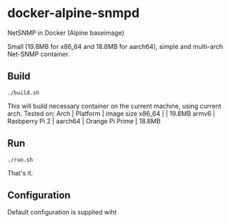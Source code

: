 # docker-alpine-snmpd
NetSNMP in Docker (Alpine baseimage)

Small (19.8MB for x86_64 and 18.8MB for aarch64), simple and multi-arch Net-SNMP container.

## Build
```./build.sh```

This will build necessary container on the current machine, using current arch.
Tested on:
Arch    | Platform        | image size
x86_64  |                 | 19.8MB
armv6   | Rasbperry Pi 2  |
aarch64 | Orange Pi Prime | 18.8MB

## Run
```./run.sh```

That's it.

## Configuration
Default configuration is supplied wiht

